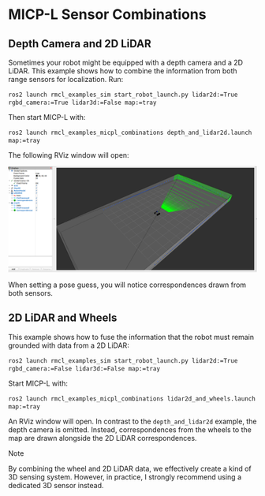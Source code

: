 # MICP-L Sensor Combinations


## Depth Camera and 2D LiDAR

Sometimes your robot might be equipped with a depth camera and a 2D LiDAR. This example shows how to combine the information from both range sensors for localization. Run:

```console
ros2 launch rmcl_examples_sim start_robot_launch.py lidar2d:=True rgbd_camera:=True lidar3d:=False map:=tray
```

Then start MICP-L with:

```console
ros2 launch rmcl_examples_micpl_combinations depth_and_lidar2d.launch map:=tray
```

The following RViz window will open:

![Depth and LiDAR2D](.media/depth_and_lidar2d.png)

When setting a pose guess, you will notice correspondences drawn from both sensors.

## 2D LiDAR and Wheels

This example shows how to fuse the information that the robot must remain grounded with data from a 2D LiDAR:


```console
ros2 launch rmcl_examples_sim start_robot_launch.py lidar2d:=True rgbd_camera:=False lidar3d:=False map:=tray
```

Start MICP-L with:

```console
ros2 launch rmcl_examples_micpl_combinations lidar2d_and_wheels.launch map:=tray
```

An RViz window will open. In contrast to the `depth_and_lidar2d` example, the depth camera is omitted. Instead, correspondences from the wheels to the map are drawn alongside the 2D LiDAR correspondences.


> [!NOTE]
> By combining the wheel and 2D LiDAR data, we effectively create a kind of 3D sensing system. 
> However, in practice, I strongly recommend using a dedicated 3D sensor instead.


